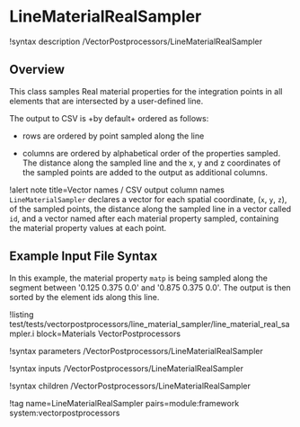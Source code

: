 # LineMaterialRealSampler

!syntax description /VectorPostprocessors/LineMaterialRealSampler

## Overview

This class samples Real material properties for the integration points
in all elements that are intersected by a user-defined line.

The output to CSV is +by default+ ordered as follows:

- rows are ordered by point sampled along the line

- columns are ordered by alphabetical order of the properties sampled. The distance along the sampled line and the x, y and z coordinates of the sampled points are added to the output as additional columns.

!alert note title=Vector names / CSV output column names
`LineMaterialSampler` declares a vector for each spatial coordinate, (`x`, `y`, `z`), of the sampled points,
the distance along the sampled line in a vector called `id`,
and a vector named after each material property sampled, containing the material property values at each point.

## Example Input File Syntax

In this example, the material property `matp` is being sampled along the segment between
'0.125 0.375 0.0' and '0.875 0.375 0.0'. The output is then sorted by the element ids along
this line.

!listing test/tests/vectorpostprocessors/line_material_sampler/line_material_real_sampler.i block=Materials VectorPostprocessors

!syntax parameters /VectorPostprocessors/LineMaterialRealSampler

!syntax inputs /VectorPostprocessors/LineMaterialRealSampler

!syntax children /VectorPostprocessors/LineMaterialRealSampler

!tag name=LineMaterialRealSampler pairs=module:framework system:vectorpostprocessors
